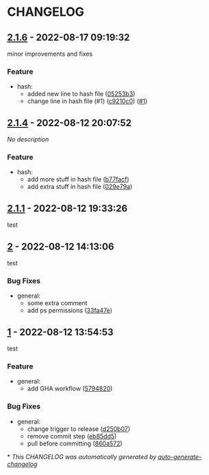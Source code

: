 # CHANGELOG

## [2.1.6](https://github.com/gruebel/changelog-test/releases/tag/2.1.6) - 2022-08-17 09:19:32

minor improvements and fixes

### Feature

- hash:
  - added new line to hash file ([05253b3](https://github.com/gruebel/changelog-test/commit/05253b39af517e5ada0db4b3ea1babaddc8e7835))
  - change line in hash file (#1) ([c9210c0](https://github.com/gruebel/changelog-test/commit/c9210c019ed5e5d0c116241648603a955119af09)) ([#1](https://github.com/gruebel/changelog-test/pull/1))

## [2.1.4](https://github.com/gruebel/changelog-test/releases/tag/2.1.4) - 2022-08-12 20:07:52

*No description*

### Feature

- hash:
  - add more stuff in hash file ([b77facf](https://github.com/gruebel/changelog-test/commit/b77facf45d2c0ad21dee8307689bd10e7ab5c0ce))
  - add extra stuff in hash file ([029e79a](https://github.com/gruebel/changelog-test/commit/029e79a87f9e0bdc291cba2fdc0576c287570261))

## [2.1.1](https://github.com/gruebel/changelog-test/releases/tag/2.1.1) - 2022-08-12 19:33:26

test

## [2](https://github.com/gruebel/changelog-test/releases/tag/2) - 2022-08-12 14:13:06

test

### Bug Fixes

- general:
  - some extra comment
  - add ps permissions ([33fa47e](https://github.com/gruebel/changelog-test/commit/33fa47e4dbba55f1a4153dcba1b111e7cff4cb77))

## [1](https://github.com/gruebel/changelog-test/releases/tag/1) - 2022-08-12 13:54:53

test

### Feature

- general:
  - add GHA workflow ([5794820](https://github.com/gruebel/changelog-test/commit/579482058f39e8072f6fcab96033e906345cba5e))

### Bug Fixes

- general:
  - change trigger to release ([d250b07](https://github.com/gruebel/changelog-test/commit/d250b07d4118cd98eb9b33f00da94441c8d7c6c1))
  - remove commit step ([eb85dd5](https://github.com/gruebel/changelog-test/commit/eb85dd5c65f6d1435221286c1cdc1d3fc01b4214))
  - pull before committing ([860a572](https://github.com/gruebel/changelog-test/commit/860a572075c419360e6a8f82a38b96825d0198fe))

\* *This CHANGELOG was automatically generated by [auto-generate-changelog](https://github.com/BobAnkh/auto-generate-changelog)*
